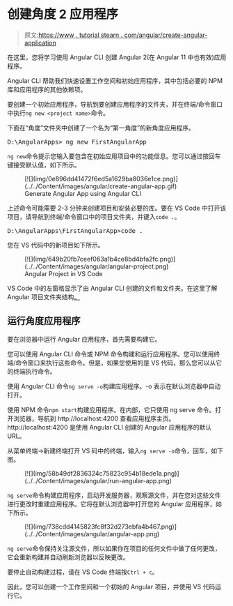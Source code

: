 # 创建角度 2 应用程序

> 原文:[https://www . tutorial stearn . com/angular/create-angular-application](https://www.tutorialsteacher.com/angular/create-angular-application)

在这里，您将学习使用 Angular CLI 创建 Angular 2(在 Angular 11 中也有效)应用程序。

Angular CLI 帮助我们快速设置工作空间和初始应用程序，其中包括必要的 NPM 库和应用程序的其他依赖项。

要创建一个初始应用程序，导航到要创建应用程序的文件夹，并在终端/命令窗口中执行`ng new <project name>`命令。

下面在“角度”文件夹中创建了一个名为“第一角度”的新角度应用程序。

<samp>D:\AngularApps> ng new FirstAngularApp</samp>

`ng new`命令提示您输入要包含在初始应用项目中的功能信息。您可以通过按回车键接受默认值，如下所示。

<figure>[![](img/0e896dd41472f6ed5a1629ba8036e1ce.png)](../../Content/images/angular/create-angular-app.gif)

<figcaption>Generate Angular App using Angular CLI</figcaption>

</figure>

上述命令可能需要 2-3 分钟来创建项目和安装必要的库。要在 VS Code 中打开该项目，请导航到终端/命令窗口中的项目文件夹，并键入`code .`。

<samp>D:\AngularApps\FirstAngularApp\>code .</samp>

您在 VS 代码中的新项目如下所示。

<figure>[![](img/649b20fb7ceef063a1b4ce8bd4bfa2fc.png)](../../Content/images/angular/angular-project.png)

<figcaption>Angular Project in VS Code</figcaption>

</figure>

VS Code 中的左窗格显示了由 Angular CLI 创建的文件和文件夹。在这里了解 Angular 项目文件夹结构[。](https://angular.io/guide/file-structure)

## 运行角度应用程序

要在浏览器中运行 Angular 应用程序，首先需要构建它。

您可以使用 Angular CLI 命令或 NPM 命令构建和运行应用程序。您可以使用终端/命令窗口来执行这些命令。但是，如果您使用的是 VS 代码，那么您可以从它的终端执行命令。

使用 Angular CLI 命令`ng serve -o`构建应用程序。-o 表示在默认浏览器中自动打开。

使用 NPM 命令`npm start`构建应用程序。在内部，它只使用 ng serve 命令。打开浏览器，导航到 http://localhost:4200 查看应用程序主页。http://localhost:4200 是使用 Angular CLI 创建的 Angular 应用程序的默认 URL。

从菜单终端->新建终端打开 VS 码中的终端，输入`ng serve -o`命令，回车，如下图。

<figure>[![](img/58b49df2836324c75823c954b18ede1a.png)](../../Content/images/angular/run-angular-app.png)

<figcaption></figcaption>

</figure>

`ng serve`命令构建应用程序，启动开发服务器，观察源文件，并在您对这些文件进行更改时重建应用程序。它将在默认浏览器中打开您的 Angular 应用程序，如下所示。

<figure>[![](img/738cdd4145823fc8f32d273ebfa4b467.png)](../../Content/images/angular/angular-app.png)

<figcaption></figcaption>

</figure>

`ng serve`命令保持关注源文件，所以如果你在项目的任何文件中做了任何更改，它会重新构建并自动刷新浏览器以反映更改。

要停止自动构建过程，请在 VS Code 终端按`Ctrl + c`。

因此，您可以创建一个工作空间和一个初始的 Angular 项目，并使用 VS 代码运行它。